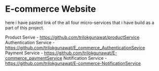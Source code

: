 # E-commerce Website

here i have pasted link of the all four micro-services that i have build as a part of this project.

Product Serive - https://github.com/trilokgunawat/productService
Authentication Service - https://github.com/trilokgunawat/E_commerce_AuthenticationSevice
Payment Service - https://github.com/trilokgunawat/E-commerce_paymentService
Notification Service - https://github.com/trilokgunawat/E-commerce-NotificationService

